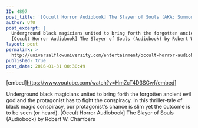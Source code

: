 ```yaml
---
ID: 4897
post_title: '[Occult Horror Audiobook] The Slayer of Souls (AKA: Summoning the Forgotten Evil God)'
author: UfU
post_excerpt: |
  Underground black magicians united to bring forth the forgotten ancient evil god and the protagonist has to fight the conspiracy. In this thriller-tale of black magic conspiracy, our protagonist's chance is slim yet the outcome is to be seen (or heard).
  [Occult Horror Audiobook] The Slayer of Souls (Audiobook) by Robert W. Chambers
layout: post
permalink: >
  http://universalflowuniversity.com/entertainment/occult-horror-audiobook-the-slayer-of-souls-aka-summoning-the-forgotten-evil-god/
published: true
post_date: 2016-01-31 00:30:49
---
```

[embed]https://www.youtube.com/watch?v=HmZcT4D3SGw[/embed]<br>
<p>Underground black magicians united to bring forth the forgotten ancient evil god and the protagonist has to fight the conspiracy. In this thriller-tale of black magic conspiracy, our protagonist's chance is slim yet the outcome is to be seen (or heard).
[Occult Horror Audiobook] The Slayer of Souls (Audiobook) by Robert W. Chambers</p>